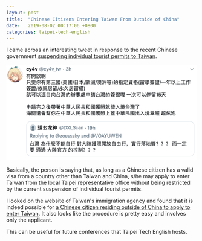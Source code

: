 ```yaml
---
layout: post
title:  "Chinese Citizens Entering Taiwan From Outside of China"
date:   2019-08-02 00:17:06 +0800
categories: taipei-tech-english
---
```

I came across an interesting tweet in response to the recent Chinese government [suspending individual tourist permits to Taiwan](https://www.ft.com/content/6ba14934-b35e-11e9-8cb2-799a3a8cf37b).

![Tweet](/assets/images/2019-08-02/tweet.png)

Basically, the person is saying that, as long as a Chinese citizen has a valid visa from a country other than Taiwan and China, s/he may apply to enter Taiwan from the local Taipei representative office without being restricted by the current suspension of individual tourist permits.

I looked on the website of Taiwan's immigration agency and found that it is indeed possible for [a Chinese citizen residing outside of China to apply to enter Taiwan](https://www.immigration.gov.tw/5385/7244/7250/7257/7266/36084/). It also looks like the procedure is pretty easy and involves only the applicant.

This can be useful for future conferences that Taipei Tech English hosts.
